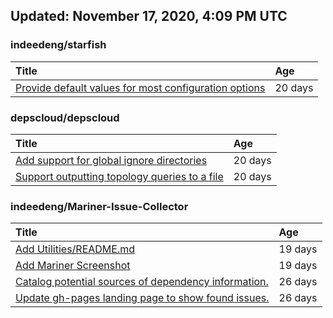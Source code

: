 ## Updated: November 17, 2020, 4:09 PM UTC


### indeedeng/starfish
|**Title**|**Age**|
|:----|:----|
|[Provide default values for most configuration options](https://github.com/indeedeng/starfish/issues/78)|20&nbsp;days|


### depscloud/depscloud
|**Title**|**Age**|
|:----|:----|
|[Add support for global ignore directories](https://github.com/depscloud/depscloud/issues/137)|20&nbsp;days|
|[Support outputting topology queries to a file](https://github.com/depscloud/depscloud/issues/135)|20&nbsp;days|


### indeedeng/Mariner-Issue-Collector
|**Title**|**Age**|
|:----|:----|
|[Add Utilities/README.md](https://github.com/indeedeng/Mariner-Issue-Collector/issues/30)|19&nbsp;days|
|[Add Mariner Screenshot](https://github.com/indeedeng/Mariner-Issue-Collector/issues/29)|19&nbsp;days|
|[Catalog potential sources of dependency information.](https://github.com/indeedeng/Mariner-Issue-Collector/issues/19)|26&nbsp;days|
|[Update gh-pages landing page to show found issues.](https://github.com/indeedeng/Mariner-Issue-Collector/issues/15)|26&nbsp;days|